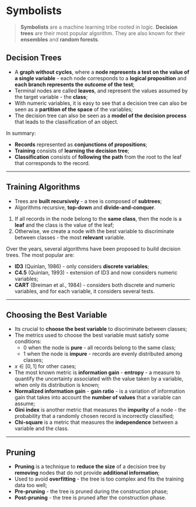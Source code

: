 # Symbolists

> **Symbolists** are a machine learning tribe rooted in logic. **Decision trees** are their most popular algorithm. They are also known for their **ensembles** and **random forests**.

## Decision Trees

* A **graph without cycles**, where a **node represents a test on the value of a single variable** - each node corresponds to a **logical proposition** and **each branch represents the outcome of the test**;
* Terminal nodes are called **leaves**, and represent the values assumed by the target variable - the **class**;
* With numeric variables, it is easy to see that a decision tree can also be seen as a **partition of the space** of the variables;
* The decision tree can also be seen as a **model of the decision process** that leads to the classification of an object.

In summary:

* **Records** represented as **conjunctions of propositions**;
* **Training** consists of **learning the decision tree**;
* **Classification** consists of **following the path** from the root to the leaf that corresponds to the record.

---

## Training Algorithms

* Trees are **built recursively** - a tree is composed of **subtrees**;
* Algorithms recursive, **top-down** and **divide-and-conquer**.

1. If all records in the node belong to the **same class**, then the node is a **leaf** and the class is the value of the leaf;
2. Otherwise, we create a node with the best variable to discriminate between classes - the most **relevant** variable.

Over the years, several algorithms have been proposed to build decision trees. The most popular are:

* **ID3** (Quinlan, 1986) - only considers **discrete variables**;
* **C4.5** (Quinlan, 1993) - extension of ID3 and now considers numeric variables;
* **CART** (Breiman et al., 1984) - considers both discrete and numeric variables, and for each variable, it considers several tests.

---

## Choosing the Best Variable

* Its crucial to **choose the best variable** to discriminate between classes;
* The metrics used to choose the best variable must satisfy some conditions:
  * $0$ when the node is **pure** - all records belong to the same class;
  * $1$ when the node is **impure** - records are evenly distributed among classes;
* $x \in [0, 1]$ for other cases;
* The most known metric is **information gain** - **entropy** - a measure to quantify the uncertainty associated with the value taken by a variable, when only its distribution is known;
* **Normalized information gain** - **gain ratio** - is a variation of information gain that takes into account the **number of values** that a variable can assume;
* **Gini index** is another metric that measures the **impurity** of a node - the probability that a randomly chosen record is incorrectly classified;
* **Chi-square** is a metric that measures the **independence** between a variable and the class.

<!--TODO: improve this section-->

---

## Pruning

* **Pruning** is a technique to **reduce the size** of a decision tree by **removing** nodes that do not provide **additional information**;
* Used to avoid **overfitting** - the tree is too complex and fits the training data too well;
* **Pre-pruning** - the tree is pruned during the construction phase;
* **Post-pruning** - the tree is pruned after the construction phase.